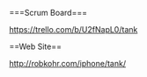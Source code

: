 ===Scrum Board===

https://trello.com/b/U2fNapL0/tank

==Web Site==

http://robkohr.com/iphone/tank/
